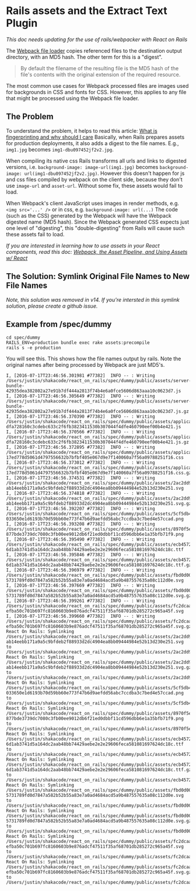 # Rails assets and the Extract Text Plugin

*This doc needs updating for the use of rails/webpacker with React on Rails*

The [Webpack file loader](https://github.com/webpack/file-loader) copies referenced files to
the destination output directory, with an MD5 hash. The other term for this is a "digest".

> By default the filename of the resulting file is the MD5 hash of the file's contents with
the original extension of the required resource.

The most common use cases for Webpack processed files are images used for backgrounds in
CSS and fonts for CSS. However, this applies to any file that might be processed using the
Webpack file loader.

## The Problem
To understand the problem, it helps to read this article:
[What is fingerprinting and why should I care](http://guides.rubyonrails.org/asset_pipeline.html#what-is-fingerprinting-and-why-should-i-care-questionmark)
Basically, when Rails prepares assets for production deployments, it also adds a digest
to the file names. E.g., `img1.jpg` becomes `img1-dbu097452jf2v2.jpg`.

When compiling its native css Rails transforms all urls and links to digested
versions, i.e. `background-image: image-url(img1.jpg)` becomes
`background-image: url(img1-dbu097452jf2v2.jpg)`. However this doesn't happen for js and
css files compiled by webpack on the client side, because they don't use
`image-url` and `asset-url`. Without some fix, these assets would fail to load.

When Webpack's client JavaScript uses images in render methods, e.g. `<img src='...' />` or
in css, e.g. `background-image: url(...)` The code (such as the CSS) generated by the Webpack
will have the Webpack digested name (MD5 hash). Since the Webpack generated CSS expects
just one level of "digesting", this "double-digesting" from Rails will cause such these assets
fail to load.

_If you are interested in learning how to use assets in your React components, read this doc: [Webpack, the Asset Pipeline, and Using Assets w/ React](https://www.shakacode.com/react-on-rails/docs/outdated/rails-assets-relative-paths/)_

## The Solution: Symlink Original File Names to New File Names
_Note, this solution was removed in v14. If you're intersted in this symlink solution, please create
a github issue._

## Example from /spec/dummy

```
cd spec/dummy
RAILS_ENV=production bundle exec rake assets:precompile
rails s -e production
```

You will see this. This shows how the file names output by rails. Note the original names after
being processed by Webpack are just MD5's.

```
I, [2016-07-17T23:46:56.301981 #77382]  INFO -- : Writing /Users/justin/shakacode/react_on_rails/spec/dummy/public/assets/server-bundle-42935dea382802a27e91b7df444a2813f74b4e6a0fce5606d863aaa10c0623d7.js
I, [2016-07-17T23:46:56.305649 #77382]  INFO -- : Writing /Users/justin/shakacode/react_on_rails/spec/dummy/public/assets/server-bundle-42935dea382802a27e91b7df444a2813f74b4e6a0fce5606d863aaa10c0623d7.js.gz
I, [2016-07-17T23:46:56.370390 #77382]  INFO -- : Writing /Users/justin/shakacode/react_on_rails/spec/dummy/public/assets/application_static-dfa728160c3cdebc633c2f6fb3823411530b307044f4dfe460790eef00b4e421.js
I, [2016-07-17T23:46:56.370566 #77382]  INFO -- : Writing /Users/justin/shakacode/react_on_rails/spec/dummy/public/assets/application_static-dfa728160c3cdebc633c2f6fb3823411530b307044f4dfe460790eef00b4e421.js.gz
I, [2016-07-17T23:46:56.372895 #77382]  INFO -- : Writing /Users/justin/shakacode/react_on_rails/spec/dummy/public/assets/application_static-17ed778d5061d4797556632b7bfbf405e067d9e7f140060a7f56a09788251f16.css
I, [2016-07-17T23:46:56.373012 #77382]  INFO -- : Writing /Users/justin/shakacode/react_on_rails/spec/dummy/public/assets/application_static-17ed778d5061d4797556632b7bfbf405e067d9e7f140060a7f56a09788251f16.css.gz
I, [2016-07-17T23:46:56.374531 #77382]  INFO -- : Writing /Users/justin/shakacode/react_on_rails/spec/dummy/public/assets/2ac2dd94f9b7e54292f6d051f1e4e756-ab14eebb171a9a5c9bfdeb2f88933d2dc4904ea8bb09444984e52b13d230e251.svg
I, [2016-07-17T23:46:56.374818 #77382]  INFO -- : Writing /Users/justin/shakacode/react_on_rails/spec/dummy/public/assets/2ac2dd94f9b7e54292f6d051f1e4e756-ab14eebb171a9a5c9bfdeb2f88933d2dc4904ea8bb09444984e52b13d230e251.svg.gz
I, [2016-07-17T23:46:56.392207 #77382]  INFO -- : Writing /Users/justin/shakacode/react_on_rails/spec/dummy/public/assets/5cf5db49df178f9357603f945752a1ef-033650e1d6193b70d59bb60e773f47b6d9aefdd56abc7ccdba3c7bed4e57ccad.png
I, [2016-07-17T23:46:56.393208 #77382]  INFO -- : Writing /Users/justin/shakacode/react_on_rails/spec/dummy/public/assets/8970f5e1e92aea933b502a2d73976b76-877bde3739dc7080c3fb00ee9012db6f21ed0dbbf11cd596dbb6e1a35bfb71f9.png
I, [2016-07-17T23:46:56.395490 #77382]  INFO -- : Writing /Users/justin/shakacode/react_on_rails/spec/dummy/public/assets/ecb4572a5e478b107dfcb60c16a7eefa-6d1ab3741d5a164dc2aab48bb74429aebe2e2e29606feca581081697624dc18c.ttf
I, [2016-07-17T23:46:56.395846 #77382]  INFO -- : Writing /Users/justin/shakacode/react_on_rails/spec/dummy/public/assets/ecb4572a5e478b107dfcb60c16a7eefa-6d1ab3741d5a164dc2aab48bb74429aebe2e2e29606feca581081697624dc18c.ttf.gz
I, [2016-07-17T23:46:56.396979 #77382]  INFO -- : Writing /Users/justin/shakacode/react_on_rails/spec/dummy/public/assets/fbd0d00cc9b670f05c17893a40da08d0-5731789fd0d7847a582b52b55a83e7a0ad4684acd5a9b487557635a08c112d0e.svg
I, [2016-07-17T23:46:56.397669 #77382]  INFO -- : Writing /Users/justin/shakacode/react_on_rails/spec/dummy/public/assets/fbd0d00cc9b670f05c17893a40da08d0-5731789fd0d7847a582b52b55a83e7a0ad4684acd5a9b487557635a08c112d0e.svg.gz
I, [2016-07-17T23:46:56.399261 #77382]  INFO -- : Writing /Users/justin/shakacode/react_on_rails/spec/dummy/public/assets/fc2dcaaf2057331ff76c5d37e1aa7056-efba50c701b697fc8160603b9e876adcf47511f35af68701db285272c965a45f.svg
I, [2016-07-17T23:46:56.399660 #77382]  INFO -- : Writing /Users/justin/shakacode/react_on_rails/spec/dummy/public/assets/fc2dcaaf2057331ff76c5d37e1aa7056-efba50c701b697fc8160603b9e876adcf47511f35af68701db285272c965a45f.svg.gz
React On Rails: Symlinking /Users/justin/shakacode/react_on_rails/spec/dummy/public/assets/2ac2dd94f9b7e54292f6d051f1e4e756-ab14eebb171a9a5c9bfdeb2f88933d2dc4904ea8bb09444984e52b13d230e251.svg to /Users/justin/shakacode/react_on_rails/spec/dummy/public/assets/2ac2dd94f9b7e54292f6d051f1e4e756.svg
React On Rails: Symlinking /Users/justin/shakacode/react_on_rails/spec/dummy/public/assets/2ac2dd94f9b7e54292f6d051f1e4e756-ab14eebb171a9a5c9bfdeb2f88933d2dc4904ea8bb09444984e52b13d230e251.svg.gz to /Users/justin/shakacode/react_on_rails/spec/dummy/public/assets/2ac2dd94f9b7e54292f6d051f1e4e756.svg.gz
React On Rails: Symlinking /Users/justin/shakacode/react_on_rails/spec/dummy/public/assets/5cf5db49df178f9357603f945752a1ef-033650e1d6193b70d59bb60e773f47b6d9aefdd56abc7ccdba3c7bed4e57ccad.png to /Users/justin/shakacode/react_on_rails/spec/dummy/public/assets/5cf5db49df178f9357603f945752a1ef.png
React On Rails: Symlinking /Users/justin/shakacode/react_on_rails/spec/dummy/public/assets/8970f5e1e92aea933b502a2d73976b76-877bde3739dc7080c3fb00ee9012db6f21ed0dbbf11cd596dbb6e1a35bfb71f9.png to /Users/justin/shakacode/react_on_rails/spec/dummy/public/assets/8970f5e1e92aea933b502a2d73976b76.png
React On Rails: Symlinking /Users/justin/shakacode/react_on_rails/spec/dummy/public/assets/ecb4572a5e478b107dfcb60c16a7eefa-6d1ab3741d5a164dc2aab48bb74429aebe2e2e29606feca581081697624dc18c.ttf to /Users/justin/shakacode/react_on_rails/spec/dummy/public/assets/ecb4572a5e478b107dfcb60c16a7eefa.ttf
React On Rails: Symlinking /Users/justin/shakacode/react_on_rails/spec/dummy/public/assets/ecb4572a5e478b107dfcb60c16a7eefa-6d1ab3741d5a164dc2aab48bb74429aebe2e2e29606feca581081697624dc18c.ttf.gz to /Users/justin/shakacode/react_on_rails/spec/dummy/public/assets/ecb4572a5e478b107dfcb60c16a7eefa.ttf.gz
React On Rails: Symlinking /Users/justin/shakacode/react_on_rails/spec/dummy/public/assets/fbd0d00cc9b670f05c17893a40da08d0-5731789fd0d7847a582b52b55a83e7a0ad4684acd5a9b487557635a08c112d0e.svg to /Users/justin/shakacode/react_on_rails/spec/dummy/public/assets/fbd0d00cc9b670f05c17893a40da08d0.svg
React On Rails: Symlinking /Users/justin/shakacode/react_on_rails/spec/dummy/public/assets/fbd0d00cc9b670f05c17893a40da08d0-5731789fd0d7847a582b52b55a83e7a0ad4684acd5a9b487557635a08c112d0e.svg.gz to /Users/justin/shakacode/react_on_rails/spec/dummy/public/assets/fbd0d00cc9b670f05c17893a40da08d0.svg.gz
React On Rails: Symlinking /Users/justin/shakacode/react_on_rails/spec/dummy/public/assets/fc2dcaaf2057331ff76c5d37e1aa7056-efba50c701b697fc8160603b9e876adcf47511f35af68701db285272c965a45f.svg to /Users/justin/shakacode/react_on_rails/spec/dummy/public/assets/fc2dcaaf2057331ff76c5d37e1aa7056.svg
React On Rails: Symlinking /Users/justin/shakacode/react_on_rails/spec/dummy/public/assets/fc2dcaaf2057331ff76c5d37e1aa7056-efba50c701b697fc8160603b9e876adcf47511f35af68701db285272c965a45f.svg.gz to /Users/justin/shakacode/react_on_rails/spec/dummy/public/assets/fc2dcaaf2057331ff76c5d37e1aa7056.svg
```
